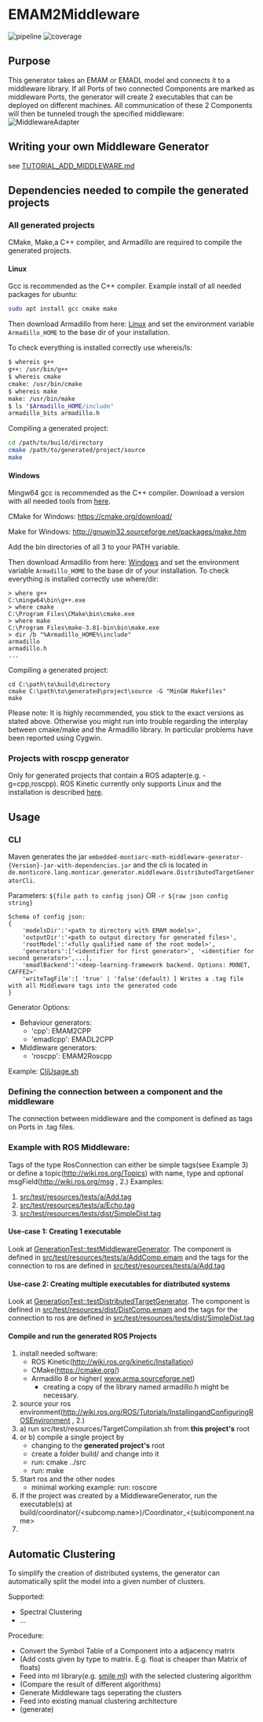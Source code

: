 # EMAM2Middleware
![pipeline](https://git.rwth-aachen.de/monticore/EmbeddedMontiArc/generators/EMAM2Middleware/badges/master/build.svg)
![coverage](https://git.rwth-aachen.de/monticore/EmbeddedMontiArc/generators/EMAM2Middleware/badges/master/coverage.svg)
## Purpose
This generator takes an EMAM or EMADL model and connects it to a middleware library. If all Ports of two connected Components are marked as middleware Ports, the generator will create 2 executables that can be deployed on different machines.
All communication of these 2 Components will then be tunneled trough the specified middleware:
![MiddlewareAdapter](/uploads/6e9c69e6b56554579551769174df3697/MiddlewareAdapter.png)


## Writing your own Middleware Generator
see [TUTORIAL_ADD_MIDDLEWARE.md](https://git.rwth-aachen.de/monticore/EmbeddedMontiArc/generators/EMAM2Middleware/blob/master/TUTORIAL_ADD_MIDDLEWARE.md)

## Dependencies needed to compile the generated projects
### All generated projects
CMake, Make,a C++ compiler, and Armadillo are required to compile the generated projects.
#### Linux
Gcc is recommended as the C++ compiler.
Example install of all needed packages for ubuntu:
```bash
sudo apt install gcc cmake make
```
Then download Armadillo from here: [Linux](https://rwth-aachen.sciebo.de/s/igDWzLpdO5zYHBj/download?path=%2Fubuntu%2F18.10.24-armadillo-linux&files=armadillo-8.500.1-linux.zip) and set the environment variable `Armadillo_HOME` to the base dir of your installation.

To check everything is installed correctly use whereis/ls:
```bash
$ whereis g++
g++: /usr/bin/g++
$ whereis cmake
cmake: /usr/bin/cmake
$ whereis make
make: /usr/bin/make
$ ls "$Armadillo_HOME/include"
armadillo_bits armadillo.h
```

Compiling a generated project:
```bash
cd /path/to/build/directory
cmake /path/to/generated/project/source
make
```

#### Windows
Mingw64 gcc is recommended as the C++ compiler. Download a version with all needed tools from [here](https://rwth-aachen.sciebo.de/s/igDWzLpdO5zYHBj/download?path=%2Fwin64&files=mingw64.zip).

CMake for Windows: https://cmake.org/download/

Make for Windows: http://gnuwin32.sourceforge.net/packages/make.htm

Add the bin directories of all 3 to your PATH variable.

Then download Armadillo from here: [Windows](https://rwth-aachen.sciebo.de/s/igDWzLpdO5zYHBj/download?path=%2Fwin64&files=armadillo-8.200.2.zip) and set the environment variable `Armadillo_HOME` to the base dir of your installation.
To check everything is installed correctly use where/dir:
```batch
> where g++
C:\mingw64\bin\g++.exe
> where cmake
C:\Program Files\CMake\bin\cmake.exe
> where make
C:\Program Files\make-3.81-bin\bin\make.exe
> dir /b "%Armadillo_HOME%\include"
armadillo
armadillo.h
...
```

Compiling a generated project:
```batch
cd C:\path\to\build\directory
cmake C:\path\to\generated\project\source -G "MinGW Makefiles"
make
```

Please note: It is highly recommended, you stick to the exact versions as stated above. Otherwise you might run into trouble regarding the interplay between cmake/make and the Armadillo library. In particular problems have been reported using Cygwin.

### Projects with roscpp generator
Only for generated projects that contain a ROS adapter(e.g. -g=cpp,roscpp).
ROS Kinetic currently only supports Linux and the installation is described [here](http://wiki.ros.org/kinetic/Installation/Ubuntu).

## Usage
### CLI
Maven generates the jar `embedded-montiarc-math-middleware-generator-{Version}-jar-with-dependencies.jar`
and the cli is located in `de.monticore.lang.monticar.generator.middleware.DistributedTargetGeneratorCli`.

Parameters: `${file path to config json}` OR `-r ${raw json config string}`
```
Schema of config json:
{
    'modelsDir':'<path to directory with EMAM models>',
    'outputDir':'<path to output directory for generated files>',
    'rootModel':'<fully qualified name of the root model>',
    'generators':['<identifier for first generator>', '<identifier for second generator>',...],
    'emadlBackend':'<deep-learning-framework backend. Options: MXNET, CAFFE2>'
    'writeTagFile':[ 'true' | 'false'(default) ] Writes a .tag file with all Middleware tags into the generated code
}
```
Generator Options:
- Behaviour generators:
    - 'cpp': EMAM2CPP
    - 'emadlcpp': EMADL2CPP
- Middleware generators:
    - 'roscpp': EMAM2Roscpp
    
Example: [CliUsage.sh](https://git.rwth-aachen.de/monticore/EmbeddedMontiArc/generators/EMAM2Middleware/blob/master/src/test/resources/CliUsage.sh)

### Defining the connection between a component and the middleware
The connection between middleware and the component is defined as tags on Ports in .tag files.
### Example with ROS Middleware:
Tags of the type RosConnection can either be simple tags(see Example 3) or define a topic(http://wiki.ros.org/Topics) with name, type and optional msgField(http://wiki.ros.org/msg , 2.)
Examples:
1. [src/test/resources/tests/a/Add.tag](https://git.rwth-aachen.de/monticore/EmbeddedMontiArc/generators/EMAM2Middleware/blob/master/src/test/resources/tests/a/Add.tag)
1. [src/test/resources/tests/a/Echo.tag](https://git.rwth-aachen.de/monticore/EmbeddedMontiArc/generators/EMAM2Middleware/blob/master/src/test/resources/tests/a/Echo.tag)
1. [src/test/resources/tests/dist/SimpleDist.tag](https://git.rwth-aachen.de/monticore/EmbeddedMontiArc/generators/EMAM2Middleware/blob/master/src/test/resources/tests/dist/SimpleDist.tag)

#### Use-case 1: Creating 1 executable
Look at [GenerationTest::testMiddlewareGenerator](https://git.rwth-aachen.de/monticore/EmbeddedMontiArc/generators/EMAM2Middleware/blob/master/src/test/java/de/monticore/lang/monticar/generator/middleware/GenerationTest.java). The component is defined in [src/test/resources/tests/a/AddComp.emam](https://git.rwth-aachen.de/monticore/EmbeddedMontiArc/generators/EMAM2Middleware/blob/master/src/test/resources/tests/a/AddComp.emam) and the tags for the connection to ros are defined in [src/test/resources/tests/a/Add.tag](https://git.rwth-aachen.de/monticore/EmbeddedMontiArc/generators/EMAM2Middleware/blob/master/src/test/resources/tests/a/Add.tag)

#### Use-case 2: Creating multiple executables for distributed systems
Look at [GenerationTest::testDistributedTargetGenerator](https://git.rwth-aachen.de/monticore/EmbeddedMontiArc/generators/EMAM2Middleware/blob/master/src/test/java/de/monticore/lang/monticar/generator/middleware/GenerationTest.java). The component is defined in [src/test/resources/dist/DistComp.emam](https://git.rwth-aachen.de/monticore/EmbeddedMontiArc/generators/EMAM2Middleware/blob/master/src/test/resources/tests/dist/DistComp.emam) and the tags for the connection to ros are defined in [src/test/resources/tests/dist/SimpleDist.tag](https://git.rwth-aachen.de/monticore/EmbeddedMontiArc/generators/EMAM2Middleware/blob/master/src/test/resources/tests/dist/SimpleDist.tag)

#### Compile and run the generated ROS Projects
1. install needed software:
    * ROS Kinetic(http://wiki.ros.org/kinetic/Installation)
    * CMake(https://cmake.org/)
    * Armadillo 8 or higher( www.arma.sourceforge.net)
        * creating a copy of the library named armadillo.h might be necessary.
1. source your ros environment(http://wiki.ros.org/ROS/Tutorials/InstallingandConfiguringROSEnvironment , 2.)
1. a) run src/test/resources/TargetCompilation.sh from **this project's** root
1. or b) compile a single project by
    * changing to the **generated project's** root
    * create a folder build/ and change into it
    * run: cmake ../src
    * run: make
1. Start ros and the other nodes
    * minimal working example: run: roscore
1. If the project was created by a MiddlewareGenerator, run the executable(s) at build/coordinator(/<subcomp.name>)/Coordinator_<(sub)component.name>
2.

## Automatic Clustering
To simplify the creation of distributed systems, the generator can automatically split the model into a given number of clusters.

Supported:
* Spectral Clustering
* ...

Procedure:
* Convert the Symbol Table of a Component into a adjacency matrix
* (Add costs given by type to matrix. E.g. float is cheaper than Matrix of floats)
* Feed into ml library(e.g. [smile ml](https://github.com/haifengl/smile)) with the selected clustering algorithm
* (Compare the result of different algorithms)
* Generate Middleware tags seperating the clusters
* Feed into existing manual clustering architecture
* (generate)




